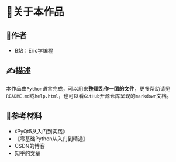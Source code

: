 # 👀关于本作品

## 👏作者
- B站：Eric学编程

## ✍描述
本作品由`Python`语言完成，可以用来**整理乱作一团的文件**，更多帮助请见`README.md`或`help.html`，也可以看`GitHub`开源仓库呈现的`markdown`文档。

## 📖参考材料
- 《PyQt5从入门到实践》
- 《零基础Python从入门到精通》
- CSDN的博客
- 知乎的文章

